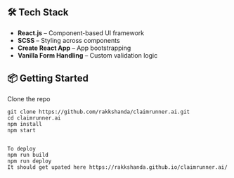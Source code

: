 ## 🛠️ Tech Stack

- **React.js** – Component-based UI framework  
- **SCSS** – Styling across components  
- **Create React App** – App bootstrapping  
- **Vanilla Form Handling** – Custom validation logic  

## 📦 Getting Started

Clone the repo
```
git clone https://github.com/rakkshanda/claimrunner.ai.git
cd claimrunner.ai
npm install
npm start


To deploy
npm run build
npm run deploy
It should get upated here https://rakkshanda.github.io/claimrunner.ai/
